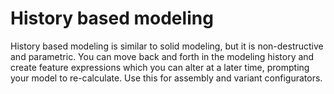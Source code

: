 # History based modeling

History based modeling is similar to solid modeling, but it is non-destructive and parametric. You can move back and forth in the modeling history and create feature expressions which you can alter at a later time, prompting your model to re-calculate. Use this for assembly and variant configurators.
